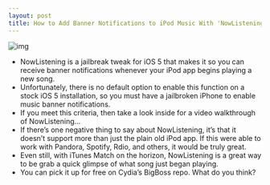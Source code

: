 ```yaml
---
layout: post
title: How to Add Banner Notifications to iPod Music With 'NowListening'
---
```

![img](http://media.idownloadblog.com/wp-content/uploads/2011/10/NowListening.png)
* NowListening is a jailbreak tweak for iOS 5 that makes it so you can receive banner notifications whenever your iPod app begins playing a new song.
* Unfortunately, there is no default option to enable this function on a stock iOS 5 installation, so you must have a jailbroken iPhone to enable music banner notifications.
* If you meet this criteria, then take a look inside for a video walkthrough of NowListening…
* If there’s one negative thing to say about NowListening, it’s that it doesn’t support more than just the plain old iPod app. If this were able to work with Pandora, Spotify, Rdio, and others, it would be truly great.
* Even still, with iTunes Match on the horizon, NowListening is a great way to be grab a quick glimpse of what song just began playing.
* You can pick it up for free on Cydia’s BigBoss repo. What do you think?

